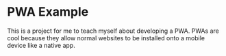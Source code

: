 # PWA Example

This is a project for me to teach myself about developing a PWA.
PWAs are cool because they allow normal websites to be installed onto 
a mobile device like a native app.